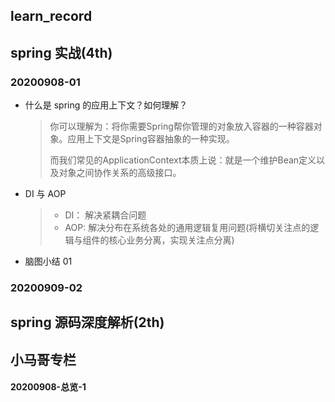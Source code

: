 ## learn_record

## spring 实战(4th)

### 20200908-01

- 什么是 spring 的应用上下文？如何理解？

    > 你可以理解为：将你需要Spring帮你管理的对象放入容器的一种容器对象。应用上下文是Spring容器抽象的一种实现。
    >
    > 而我们常见的ApplicationContext本质上说：就是一个维护Bean定义以及对象之间协作关系的高级接口。
  
- DI 与 AOP

    > - DI： 解决紧耦合问题
    > - AOP: 解决分布在系统各处的通用逻辑复用问题(将横切关注点的逻辑与组件的核心业务分离，实现关注点分离)

- 脑图小结 01
    
### 20200909-02

## spring 源码深度解析(2th)


## 小马哥专栏

#### 20200908-总览-1